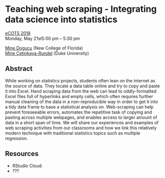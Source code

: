 # Teaching web scraping - Integrating data science into statistics

[eCOTS 2018](https://www.causeweb.org/cause/ecots/ecots18/)  
Monday, May 21st5:00 pm – 5:30 pm  
 
[Mine Dogucu](https://github.com/mdogucu) (New College of Florida)  
[Mine Çetinkaya-Rundel](https://github.com/mine-cetinkaya-rundel) (Duke University)

## Abstract

While working on statistics projects, students often lean on the internet as 
the source of data. They locate a data table online and try to copy and paste 
it into Excel. Hand scraping data from the web can lead to oddly-formatted Excel 
files full of hyperlinks and empty cells, which often requires further manual 
cleaning of the data in a non-reproducible way in order to get it into a tidy 
data frame to base a statistical analysis on. Web-scraping can help prevent 
foreseeable errors, automates the repetitive task of copying and pasting across 
multiple webpages, and enables access to larger amount of data in a short span 
of time. We will share our experiences and examples of web scraping activities 
from our classrooms and how we link this relatively modern technique with 
traditional statistics topics such as multiple regression.

## Resources

- RStudio Cloud:
- ???
